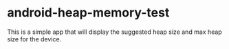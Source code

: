 android-heap-memory-test
========================

This is a simple app that will display the suggested heap size and max heap size for the device.
